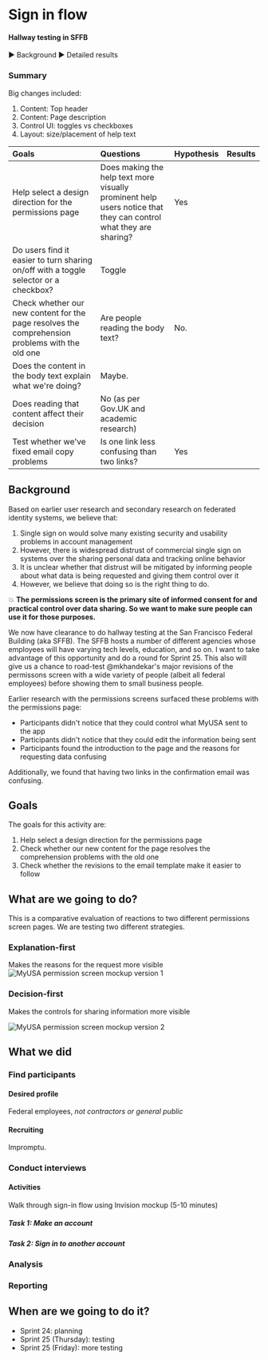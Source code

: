 # Sign in flow
#### Hallway testing in SFFB

:arrow_forward: Background
:arrow_forward: Detailed results

### Summary
Big changes included:

1. Content: Top header 
2. Content: Page description
3. Control UI: toggles vs checkboxes
4. Layout: size/placement of help text

Goals | Questions | Hypothesis | Results
:------------ | :-------------| :------------- |:-------------
Help select a design direction for the permissions page | Does making the help text more visually prominent help users notice that they can control what they are sharing? | Yes
 | Do users find it easier to turn sharing on/off with a toggle selector or a checkbox? | Toggle
Check whether our new content for the page resolves the comprehension problems with the old one | Are people reading the body text? | No.
 | Does the content in the body text explain what we're doing? | Maybe. 
 | Does reading that content affect their decision | No (as per Gov.UK and academic research)
Test whether we've fixed email copy problems | Is one link less confusing than two links? | Yes

## Background
Based on earlier user research and secondary research on federated identity systems, we believe that:

1. Single sign on would solve many existing security and usability problems in account management
2. However, there is widespread distrust of commercial single sign on systems over the sharing personal data and tracking online behavior 
3. It is unclear whether that distrust will be mitigated by informing people about what data is being requested and giving them control over it
4. However, we believe that doing so is the right thing to do. 

:boom: **The permissions screen is the primary site of informed consent for and practical control over data sharing. So we want to make sure people can use it for those purposes.** 

We now have clearance to do hallway testing at the San Francisco Federal Building (aka SFFB). The SFFB hosts a number of different agencies whose employees will have varying tech levels, education, and so on. I want to take advantage of this opportunity and do a round for Sprint 25. This also will give us a chance to road-test @mkhandekar's major revisions of the permissons screen with a wide variety of people (albeit all federal employees) before showing them to small business people.

Earlier research with the permissions screens surfaced these problems with the permissions page:

* Participants didn't notice that they could control what MyUSA sent to the app
* Participants didn't notice that they could edit the information being sent
* Participants found the introduction to the page and the reasons for requesting data confusing

Additionally, we found that having two links in the confirmation email was confusing. 

## Goals
The goals for this activity are:

1. Help select a design direction for the permissions page
2. Check whether our new content for the page resolves the comprehension problems with the old one
3. Check whether the revisions to the email template make it easier to follow

## What are we going to do?
This is a comparative evaluation of reactions to two different permissions screen pages. We are testing two different strategies.

### Explanation-first 
Makes the reasons for the request more visible
![MyUSA permission screen mockup version 1](https://cloud.githubusercontent.com/assets/1598889/7028778/262a9f6c-dd26-11e4-90a9-7f37f29cf935.png)

### Decision-first
Makes the controls for sharing information more visible

![MyUSA permission screen mockup version 2](https://cloud.githubusercontent.com/assets/10067318/7057037/3fdae86e-de06-11e4-911b-c7203e938c27.png)

## What we did

### Find participants 
#### Desired profile
Federal employees, _not contractors or general public_

#### Recruiting
Impromptu.

### Conduct interviews
#### Activities
Walk through sign-in flow using Invision mockup (5-10 minutes)
##### Task 1: Make an account
##### Task 2: Sign in to another account 

### Analysis
### Reporting
## When are we going to do it?
* Sprint 24: planning
* Sprint 25 (Thursday): testing
* Sprint 25 (Friday): more testing
